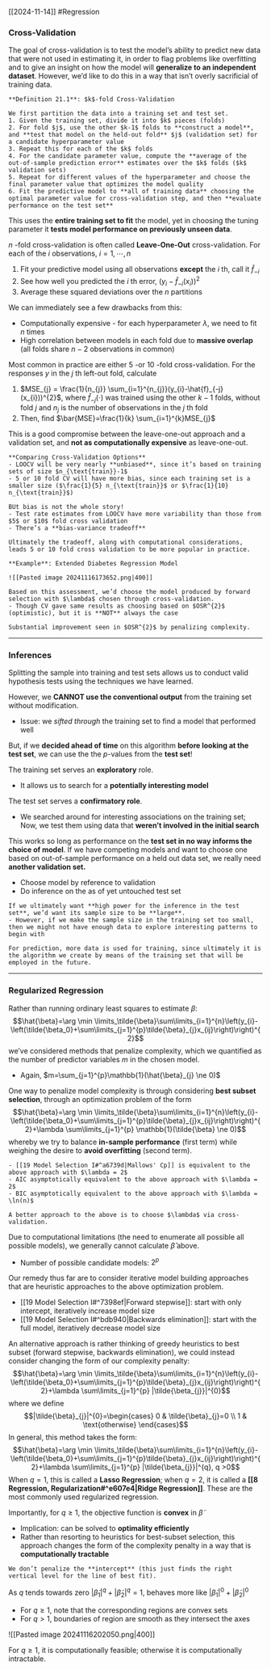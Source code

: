 [[2024-11-14]] #Regression

### Cross-Validation
The goal of cross-validation is to test the model’s ability to predict new data that were not used in estimating it, in order to flag problems like overfitting and to give an insight on how the model will **generalize to an independent dataset**. However, we’d like to do this in a way that isn’t overly sacrificial of training data.

```ad-important
**Definition 21.1**: $k$-fold Cross-Validation

We first partition the data into a training set and test set.
1. Given the training set, divide it into $k$ pieces (folds)
2. For fold $j$, use the other $k-1$ folds to **construct a model**, and **test that model on the held-out fold** $j$ (validation set) for a candidate hyperparameter value
3. Repeat this for each of the $k$ folds
4. For the candidate parameter value, compute the **average of the out-of-sample prediction error** estimates over the $k$ folds ($k$ validation sets)
5. Repeat for different values of the hyperparameter and choose the final parameter value that optimizes the model quality
6. Fit the predictive model to **all of training data** choosing the optimal parameter value for cross-validation step, and then **evaluate performance on the test set**
```

This uses the **entire training set to fit** the model, yet in choosing the tuning parameter it **tests model performance on previously unseen data**.

$n$ -fold cross-validation is often called **Leave-One-Out** cross-validation. For each of the $i$ observations, $i=1,\cdots,n$
1. Fit your predictive model using all observations **except** the $i$ th, call it $\hat{f}_{-i}$
2. See how well you predicted the $i$ th error, $(y_{i}-\hat{f}_{-i}(x_{i}))^{2}$
3. Average these squared deviations over the $n$ partitions

We can immediately see a few drawbacks from this:
- Computationally expensive - for each hyperparameter $\lambda$, we need to fit $n$ times
- High correlation between models in each fold due to **massive overlap** (all folds share $n-2$ observations in common)

Most common in practice are either $5$ -or $10$ -fold cross-validation. For the responses $y$ in the $j$ th left-out fold, calculate
1. $MSE_{j} = \frac{1}{n_{j}} \sum_{i=1}^{n_{j}}(y_{i}-\hat{f}_{-j}(x_{i}))^{2}$, where $\hat{f}_{-j}(\cdot)$ was trained using the other $k-1$ folds, without fold $j$ and $n_{j}$ is the number of observations in the $j$ th fold
2. Then, find $\bar{MSE}=\frac{1}{k} \sum_{i=1}^{k}MSE_{j}$

This is a good compromise between the leave-one-out approach and a validation set, and **not as computationally expensive** as leave-one-out.

```ad-summary
**Comparing Cross-Validation Options**
- LOOCV will be very nearly **unbiased**, since it’s based on training sets of size $n_{\text{train}}-1$
- 5 or 10 fold CV will have more bias, since each training set is a smaller size ($\frac{1}{5} n_{\text{train}}$ or $\frac{1}{10} n_{\text{train}}$)

BUt bias is not the whole story!
- Test rate estimates from LOOCV have more variability than those from $5$ or $10$ fold cross validation
- There’s a **bias-variance tradeoff**

Ultimately the tradeoff, along with computational considerations, leads 5 or 10 fold cross validation to be more popular in practice.
```

```ad-example
**Example**: Extended Diabetes Regression Model

![[Pasted image 20241116173652.png|400]]

Based on this assessment, we’d choose the model produced by forward selection with $\lambda$ chosen through cross-validation.
- Though CV gave same results as choosing based on $OSR^{2}$ (optimistic), but it is **NOT** always the case

Substantial improvement seen in $OSR^{2}$ by penalizing complexity.
```

---
### Inferences
Splitting the sample into training and test sets allows us to conduct valid hypothesis tests using the techniques we have learned.

However, we **CANNOT use the conventional output** from the training set without modification.
- Issue: we *sifted through* the training set to find a model that performed well

But, if we **decided ahead of time** on this algorithm **before looking at the test set**, we can use the the $p$-values from the **test set**!

The training set serves an **exploratory** role.
- It allows us to search for a **potentially interesting model**

The test set serves a **confirmatory role**.
- We searched around for interesting associations on the training set; Now, we test them using data that **weren’t involved in the initial search**

This works so long as performance on the **test set in no way informs the choice of model**. If we have competing models and want to choose one based on out-of-sample performance on a held out data set, we really need **another validation set.**
- Choose model by reference to validation
- Do inference on the as of yet untouched test set

```ad-note
If we ultimately want **high power for the inference in the test set**, we’d want its sample size to be **large**. 
- However, if we make the sample size in the training set too small, then we might not have enough data to explore interesting patterns to begin with

For prediction, more data is used for training, since ultimately it is the algorithm we create by means of the training set that will be employed in the future.
```

---
### Regularized Regression
Rather than running ordinary least squares to estimate $\beta$: $$\hat{\beta}=\arg \min \limits_\tilde{\beta}\sum\limits_{i=1}^{n}\left(y_{i}-\left(\tilde{\beta_0}+\sum\limits_{j=1}^{p}\tilde{\beta}_{j}x_{ij}\right)\right)^{2}$$ we’ve considered methods that penalize complexity, which we quantified as the number of predictor variables $m$ in the chosen model.
- Again, $m=\sum_{j=1}^{p}\mathbb{1}(\hat{\beta}_{j} \ne 0)$

One way to penalize model complexity is through considering **best subset selection**, through an optimization problem of the form $$\hat{\beta}=\arg \min \limits_\tilde{\beta}\sum\limits_{i=1}^{n}\left(y_{i}-\left(\tilde{\beta_0}+\sum\limits_{j=1}^{p}\tilde{\beta}_{j}x_{ij}\right)\right)^{2}+\lambda \sum\limits_{j=1}^{p} \mathbb{1}(\tilde{\beta} \ne 0)$$ whereby we try to balance **in-sample performance** (first term) while weighing the desire to **avoid overfitting** (second term).

```ad-note
- [[19 Model Selection I#^a6739d|Mallows' Cp]] is equivalent to the above approach with $\lambda = 2$
- AIC asymptotically equivalent to the above approach with $\lambda = 2$
- BIC asymptotically equivalent to the above approach with $\lambda = \ln(n)$

A better approach to the above is to choose $\lambda$ via cross-validation.
```

Due to computational limitations (the need to enumerate all possible all possible models), we generally cannot calculate $\hat{\beta}$ above.
- Number of possible candidate models: $2^{p}$

Our remedy thus far are to consider iterative model building approaches that are heuristic approaches to the above optimization problem.
- [[19 Model Selection I#^7398ef|Forward stepwise]]: start with only intercept, iteratively increase model size
- [[19 Model Selection I#^bdb940|Backwards elimination]]: start with the full model, iteratively decrease model size

An alternative approach is rather thinking of greedy heuristics to best subset (forward stepwise, backwards elimination), we could instead consider changing the form of our complexity penalty: $$\hat{\beta}=\arg \min \limits_\tilde{\beta}\sum\limits_{i=1}^{n}\left(y_{i}-\left(\tilde{\beta_0}+\sum\limits_{j=1}^{p}\tilde{\beta}_{j}x_{ij}\right)\right)^{2}+\lambda \sum\limits_{j=1}^{p} |\tilde{\beta_{j}}|^{0}$$ where we define $$|\tilde{\beta}_{j}|^{0}=\begin{cases}
0 & \tilde{\beta}_{j}=0 \\
1 & \text{otherwise}
\end{cases}$$
In general, this method takes the form: $$\hat{\beta}=\arg \min \limits_\tilde{\beta}\sum\limits_{i=1}^{n}\left(y_{i}-\left(\tilde{\beta_0}+\sum\limits_{j=1}^{p}\tilde{\beta}_{j}x_{ij}\right)\right)^{2}+\lambda \sum\limits_{j=1}^{p} |\tilde{\beta_{j}}|^{q}, q >0$$
When $q=1$, this is called a **Lasso Regression**; when $q=2$, it is called a **[[8 Regression, Regularization#^e607e4|Ridge Regression]]**. These are the most commonly used regularized regression.

Importantly, for $q\ge 1$, the objective function is **convex** in $\tilde{\beta}$
- Implication: can be solved to **optimality efficiently**
- Rather than resorting to heuristics for best-subset selection, this approach changes the form of the complexity penalty in a way that is **computationally tractable**

```ad-note
We don’t penalize the **intercept** (this just finds the right vertical level for the line of best fit).
```

As $q$ tends towards zero $|\tilde{\beta}_{1}|^{q}+|\tilde{\beta}_{2}|^{q}=1$, behaves more like $|\tilde{\beta}_{1}|^{0}+|\tilde{\beta}_{2}|^{0}$
- For $q \ge 1$, note that the corresponding regions are convex sets
- For $q>1$, boundaries of region are smooth as they intersect the axes

![[Pasted image 20241116202050.png|400]]

For $q\ge 1$, it is computationally feasible; otherwise it is computationally intractable.